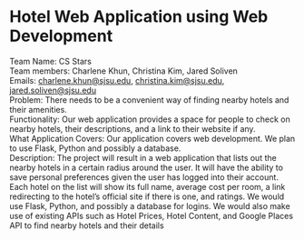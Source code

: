# Hotel Web Application using Web Development
Team Name: CS Stars\
Team members: Charlene Khun, Christina Kim, Jared Soliven\
Emails: charlene.khun@sjsu.edu, christina.kim@sjsu.edu,  jared.soliven@sjsu.edu\
Problem: There needs to be a convenient way of finding nearby hotels and their amenities.\
Functionality: Our web application provides a space for people to check on nearby hotels, their descriptions, and a link to their website if any.\
What Application Covers: Our application covers web development. We plan to use Flask, Python and possibly a database.\
Description:
The project will result in a web application that lists out the nearby hotels in a certain radius around the user. It will have the ability to save personal preferences given the user has logged into their account. Each hotel on the list will show its full name, average cost per room, a link redirecting to the hotel’s official site if there is one, and ratings.
We would use Flask, Python, and possibly a database for logins. We would also make use of existing APIs such as Hotel Prices, Hotel Content, and Google Places API to find nearby hotels and their details
